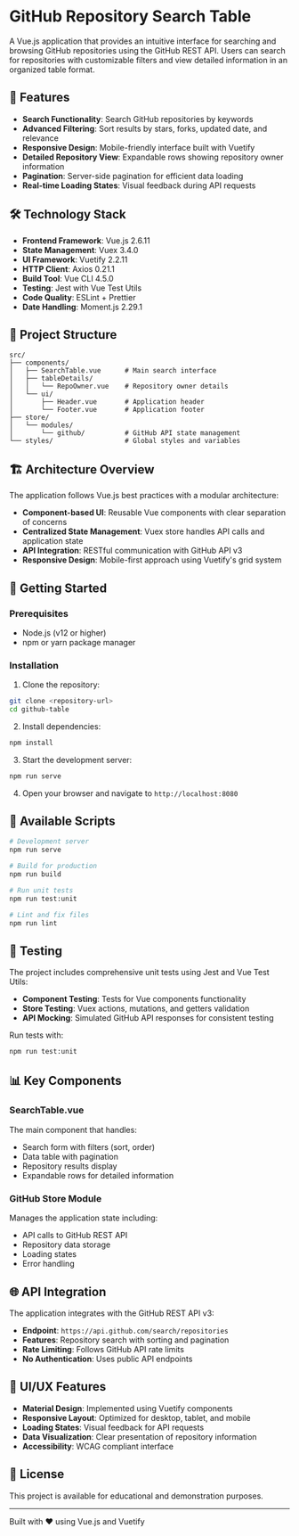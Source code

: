 # GitHub Repository Search Table

A Vue.js application that provides an intuitive interface for searching and browsing GitHub repositories using the GitHub REST API. Users can search for repositories with customizable filters and view detailed information in an organized table format.

## 🚀 Features

- **Search Functionality**: Search GitHub repositories by keywords
- **Advanced Filtering**: Sort results by stars, forks, updated date, and relevance
- **Responsive Design**: Mobile-friendly interface built with Vuetify
- **Detailed Repository View**: Expandable rows showing repository owner information
- **Pagination**: Server-side pagination for efficient data loading
- **Real-time Loading States**: Visual feedback during API requests

## 🛠 Technology Stack

- **Frontend Framework**: Vue.js 2.6.11
- **State Management**: Vuex 3.4.0
- **UI Framework**: Vuetify 2.2.11
- **HTTP Client**: Axios 0.21.1
- **Build Tool**: Vue CLI 4.5.0
- **Testing**: Jest with Vue Test Utils
- **Code Quality**: ESLint + Prettier
- **Date Handling**: Moment.js 2.29.1

## 📁 Project Structure

```
src/
├── components/
│   ├── SearchTable.vue      # Main search interface
│   ├── tableDetails/
│   │   └── RepoOwner.vue    # Repository owner details
│   └── ui/
│       ├── Header.vue       # Application header
│       └── Footer.vue       # Application footer
├── store/
│   └── modules/
│       └── github/          # GitHub API state management
└── styles/                  # Global styles and variables
```

## 🏗 Architecture Overview

The application follows Vue.js best practices with a modular architecture:

- **Component-based UI**: Reusable Vue components with clear separation of concerns
- **Centralized State Management**: Vuex store handles API calls and application state
- **API Integration**: RESTful communication with GitHub API v3
- **Responsive Design**: Mobile-first approach using Vuetify's grid system

## 🚦 Getting Started

### Prerequisites
- Node.js (v12 or higher)
- npm or yarn package manager

### Installation

1. Clone the repository:
```bash
git clone <repository-url>
cd github-table
```

2. Install dependencies:
```bash
npm install
```

3. Start the development server:
```bash
npm run serve
```

4. Open your browser and navigate to `http://localhost:8080`

## 📝 Available Scripts

```bash
# Development server
npm run serve

# Build for production
npm run build

# Run unit tests
npm run test:unit

# Lint and fix files
npm run lint
```

## 🧪 Testing

The project includes comprehensive unit tests using Jest and Vue Test Utils:

- **Component Testing**: Tests for Vue components functionality
- **Store Testing**: Vuex actions, mutations, and getters validation
- **API Mocking**: Simulated GitHub API responses for consistent testing

Run tests with:
```bash
npm run test:unit
```

## 📊 Key Components

### SearchTable.vue
The main component that handles:
- Search form with filters (sort, order)
- Data table with pagination
- Repository results display
- Expandable rows for detailed information

### GitHub Store Module
Manages the application state including:
- API calls to GitHub REST API
- Repository data storage
- Loading states
- Error handling

## 🌐 API Integration

The application integrates with the GitHub REST API v3:
- **Endpoint**: `https://api.github.com/search/repositories`
- **Features**: Repository search with sorting and pagination
- **Rate Limiting**: Follows GitHub API rate limits
- **No Authentication**: Uses public API endpoints

## 🎨 UI/UX Features

- **Material Design**: Implemented using Vuetify components
- **Responsive Layout**: Optimized for desktop, tablet, and mobile
- **Loading States**: Visual feedback for API requests
- **Data Visualization**: Clear presentation of repository information
- **Accessibility**: WCAG compliant interface

## 📄 License

This project is available for educational and demonstration purposes.

---

Built with ❤️ using Vue.js and Vuetify
